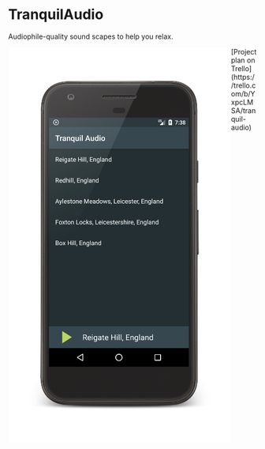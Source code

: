 # TranquilAudio
Audiophile-quality sound scapes to help you relax.
<p>
<img align="left" src="https://github.com/HughIngram/TranquilAudio/blob/master/screenshot.png?raw=true/">
</p>
<p>
[Project plan on Trello](https://trello.com/b/YxpcLMSA/tranquil-audio)
</p>
